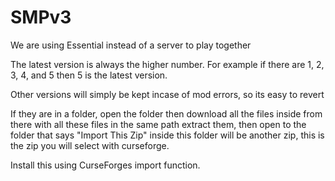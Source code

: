 # SMPv3

We are using Essential instead of a server to play together

The latest version is always the higher number.
For example if there are 1, 2, 3, 4, and 5 then 5 is the latest version.

Other versions will simply be kept incase of mod errors, so its easy to revert

If they are in a folder, open the folder then download all the files inside
from there with all these files in the same path extract them,
then open to the folder that says "Import This Zip"
inside this folder will be another zip, this is the zip you will select with curseforge.

Install this using CurseForges import function.